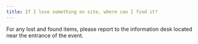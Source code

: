 ```yaml
---
title: If I lose something on site, where can I find it?
---
```


For any lost and found items, please report to the information desk located near the entrance of the event.
